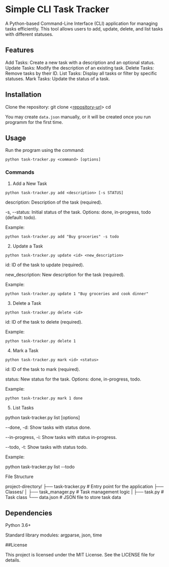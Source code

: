 # Simple CLI Task Tracker

A Python-based Command-Line Interface (CLI) application for managing tasks efficiently. 
This tool allows users to add, update, delete, and list tasks with different statuses.

## Features

Add Tasks: Create a new task with a description and an optional status.
Update Tasks: Modify the description of an existing task.
Delete Tasks: Remove tasks by their ID.
List Tasks: Display all tasks or filter by specific statuses.
Mark Tasks: Update the status of a task.

## Installation

Clone the repository:
git clone <[repository-url](https://github.com/Gli4ik/cli-task-tracker)>
cd <repository-directory>

You may create `data.json` manually, or it will be created once you run programm for the first time.

## Usage

Run the program using the command:

`python task-tracker.py <command> [options]`

### Commands

1. Add a New Task

`python task-tracker.py add <description> [-s STATUS]`

description: Description of the task (required).

-s, --status: Initial status of the task. Options: done, in-progress, todo (default: todo).

Example:

`python task-tracker.py add "Buy groceries" -s todo`

2. Update a Task

`python task-tracker.py update <id> <new_description>`

id: ID of the task to update (required).

new_description: New description for the task (required).

Example:

`python task-tracker.py update 1 "Buy groceries and cook dinner"`

3. Delete a Task

`python task-tracker.py delete <id>`

id: ID of the task to delete (required).

Example:

`python task-tracker.py delete 1`

4. Mark a Task

`python task-tracker.py mark <id> <status>`

id: ID of the task to mark (required).

status: New status for the task. Options: done, in-progress, todo.

Example:

`python task-tracker.py mark 1 done`

5. List Tasks

python task-tracker.py list [options]

--done, -d: Show tasks with status done.

--in-progress, -i: Show tasks with status in-progress.

--todo, -t: Show tasks with status todo.

Example:

python task-tracker.py list --todo

File Structure

project-directory/
├── task-tracker.py        # Entry point for the application
├── Classes/
│   ├── task_manager.py    # Task management logic
|   ├── task.py            # Task class
└──  data.json              # JSON file to store task data

## Dependencies

Python 3.6+

Standard library modules: argparse, json, time

##License

This project is licensed under the MIT License. See the LICENSE file for details.

